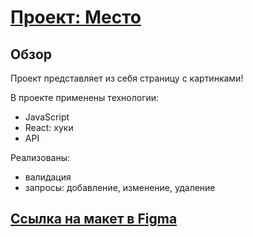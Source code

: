 # [Проект: Место]()

## Обзор

Проект представляет из себя страницу с картинками!

В проекте применены технологии:
* JavaScript
* React: хуки
* API

Реализованы:
- валидация
- запросы: добавление, изменение, удаление

## [Ссылка на макет в Figma](https://www.figma.com/file/2cn9N9jSkmxD84oJik7xL7/JavaScript.-Sprint-4?node-id=0%3A1)
